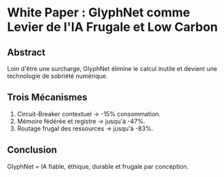 # White Paper : GlyphNet comme Levier de l'IA Frugale et Low Carbon

## Abstract
Loin d'être une surcharge, GlyphNet élimine le calcul inutile et devient une technologie de sobriété numérique.

## Trois Mécanismes
1. Circuit-Breaker contextuel → -15% consommation.
2. Mémoire fédérée et registre → jusqu'à -47%.
3. Routage frugal des ressources → jusqu'à -83%.

## Conclusion
GlyphNet = IA fiable, éthique, durable et frugale par conception.

